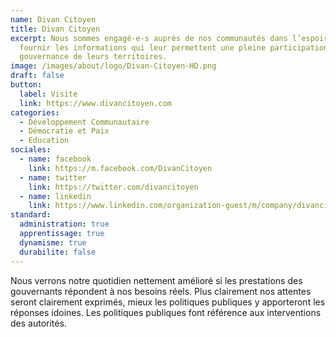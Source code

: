 ```yaml
---
name: Divan Citoyen
title: Divan Citoyen
excerpt: Nous sommes engagé-e-s auprès de nos communautés dans l’espoir de leur
  fournir les informations qui leur permettent une pleine participation à la
  gouvernance de leurs territoires.
image: /images/about/logo/Divan-Citoyen-HD.png
draft: false
button:
  label: Visite
  link: https://www.divancitoyen.com
categories:
  - Développement Communautaire
  - Démocratie et Paix
  - Education
sociales:
  - name: facebook
    link: https://m.facebook.com/DivanCitoyen
  - name: twitter
    link: https://twitter.com/divancitoyen
  - name: linkedin
    link: https://www.linkedin.com/organization-guest/m/company/divancitoyen
standard:
  administration: true
  apprentissage: true
  dynamisme: true
  durabilite: false
---
```


Nous verrons notre quotidien nettement amélioré si les prestations des gouvernants répondent à nos besoins réels. Plus clairement nos attentes seront clairement exprimés, mieux les politiques publiques y apporteront les réponses idoines. Les politiques publiques font référence aux interventions des autorités.